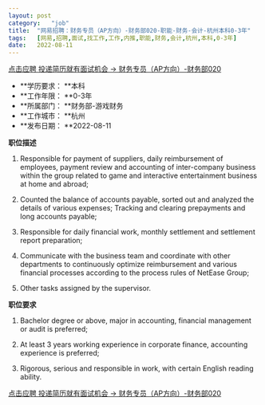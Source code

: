 ```yaml
---
layout:	post
category:	"job"
title:	"网易招聘：财务专员（AP方向）-财务部020-职能-财务-会计-杭州本科0-3年"
tags:	[网易,招聘,面试,找工作,工作,内推,职能,财务,会计,杭州,本科,0-3年]
date:	2022-08-11
---
```


[点击应聘 投递简历就有面试机会 ->  财务专员（AP方向）-财务部020](http://mobile.bole.netease.com/bole/boleDetail?id=41784&employeeId=346f03c3cda5f04c&key=all)



- **学历要求： **本科
- **工作年限： **0-3年
- **所属部门： **财务部-游戏财务
- **工作城市： **杭州
- **发布日期： **2022-08-11



**职位描述**

1. Responsible for payment of suppliers, daily reimbursement of employees, payment review and accounting of inter-company business within the group related to game and interactive entertainment business at home and abroad;

2. Counted the balance of accounts payable, sorted out and analyzed the details of various expenses; Tracking and clearing prepayments and long accounts payable;

3. Responsible for daily financial work, monthly settlement and settlement report preparation;

4. Communicate with the business team and coordinate with other departments to continuously optimize reimbursement and various financial processes according to the process rules of NetEase Group;

5. Other tasks assigned by the supervisor.



**职位要求**

1. Bachelor degree or above, major in accounting, financial management or audit is preferred;

2. At least 3 years working experience in corporate finance, accounting experience is preferred;

3. Rigorous, serious and responsible in work, with certain English reading ability.



[点击应聘 投递简历就有面试机会 ->  财务专员（AP方向）-财务部020](http://mobile.bole.netease.com/bole/boleDetail?id=41784&employeeId=346f03c3cda5f04c&key=all)